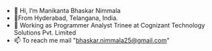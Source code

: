 - 👋 Hi, I’m Manikanta Bhaskar Nimmala
- 📍From Hyderabad, Telangana, India.
- 💼 Working as Programmer Analyst Trinee at Cognizant Technology Solutions Pvt. Limited
- 📫 To reach me mail "bhaskar.nimmala25@gmail.com"

<!---
mkbnimmala/Manikanta Bhaskar Nimmala is a ✨ special ✨ repository because its `README.md` (this file) appears on your GitHub profile.
You can click the Preview link to take a look at your changes.
--->
